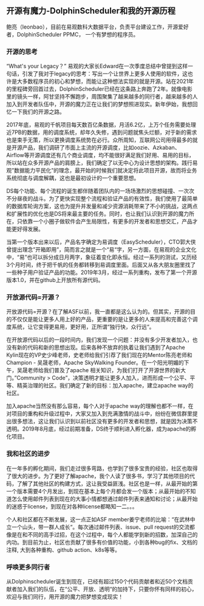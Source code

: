 ## 开源有魔力-DolphinScheduler和我的开源历程
  
  鲍亮（leonbao），目前在易观数科大数据平台，负责平台建设工作，开源爱好者，DolphinScheduler PPMC， 一个有梦想的程序员。

### 开源的思考

  “What's your Legacy？” 易观的大家长Edward在一次季度总结中曾提到这样一句话，引发了我对于legacy的思考：写出一个让世界上更多人使用的软件，这也许是大多数程序员的初心和梦想，而能让这种想法实现的就是开源。站在2021年的里程碑旁回首过去，DolphinScheduler已经在这条路上奔跑了2年。就像电影里的镜头一样，阿甘坚持不懈跑步，周围聚集了越来越多的同行者，越来越多的人加入到开发者队伍中，开源的魔力正在让我们的梦想照进现实。新年伊始，我想回忆一下我们的开源之路。

  2017年底，易观的千帆项目每天数百亿条数据，月活6.2亿，上万个任务需要处理近7PB的数据，用的调度系统，却年久失修，遇到问题就焦头烂额，对于新的需求也是束手无策，所以更换调度系统势在必行。众所周知，互联网公司用得最多的就是开源产品，我们调研了市面上主流的开源调度，比如oozie、Azkaban、Airflow等开源调度还有几个商业调度，均不能很好满足我们好用、易用的目标，所以站在众多开源产品的肩膀上，我们确定了以无中心为设计思想的架构。践行易观”数据能力平民化”的理念，最开始的时候我们就决定将此项目开源，故而将业务系统彻底与调度解耦，这也是最初设计的一个重要思想。
  
  DS每个功能、每个流程的诞生都伴随着团队内的一场场激烈的思想碰撞、一次次不分昼夜的战斗。为了更快实现整个流程和验证产品的有效性，我们使用了最简单的数据库轮询方案，这也为提升并发量和减少资源消耗带来了不小的挑战，这两点和扩展性的优化也是DS将来最主要的任务。同时，也让我们认识到开源的魔力所在，只依靠一个小圈子做软件会产生局限性，有更多的开发者和思想交汇，产品才能更好得发展。

  当第一个版本出来以后，产品名字确定为易调度（EasyScheduler），CTO郭大侠曾提出理念”开箱即用”，简而言之就是一个“易“字，另一方面，在易观的企业文化中，“易”也可以拆分成日月两字，象征着变化即永恒。经过一系列的测试，又历经3个月时间，终于把千帆的任务都转移到易调度里面。后面又从各大朋友圈里找了一些种子用户验证产品的功能。2019年3月，经过一系列重构，发布了第一个开源版本1.0，并在github上开放所有源代码。

### 开放源代码=开源？

  开放源代码=开源？在了解ASF以前，我一直都是这么认为的。但其实，开源的目的不仅仅是能让更多人用上好的产品，更重要的是让更多的人来提高和完善这个调度系统，让它变得更易用，更好用，正所谓“独行快，众行远“。
  
  在开放源代码以后的一段时间内，我们发现一个问题：并没有多少开发者加入，也没有新的代码和新的思想出现。后来各种不放弃的执着让我们遇到了Apache Kylin现在的VP史少峰老师，史老师给我们引荐了我们现在的Mentor陈亮老师和Champion - 吴晟老师，Apache SkyWalking Founder。在一个阳光明媚的下午，吴晟老师给我们普及了apache 相关知识，为我们打开了开源世界的新大门。”Community > Code”，决策透明才能让更多人加入，进而形成一个公平、平等、精英治理的社区。我们确定了新的目标：加入apache，建立apache way的社区。
  
  加入apache当然没有那么容易，每个人对于apache way的理解也都不一样，在对项目的重构和升级过程中，大家又加入到充满激情的战斗中，纷纷在微信群里提出很多想法，这让我们认识到以前社区没有更多的开发者和思想，就是因为决策不透明。2019年8月底，经过前期准备，DS终于顺利进入孵化器，成为apache的孵化项目。

### 我和社区的进步

  在一年多的孵化期间，我们走过很多弯路，也学到了很多宝贵的经验，社区也取得了很大的进步。为了更好了解apache，我个人读了很多书，学习了其他项目的代码，了解了其他社区的构建方式，这让我受益匪浅。社区也是一样，从最开始的第一个版本需要4个月发出，到现在基本上每个月都会发一个版本；从最开始的不知道怎么使用邮件列表到现在的大事小情都想通过邮件列表来通知和讨论；从最开始的迷惑于license，到现在对各种license都略知一二。。。
  
  个人和社区都在不断发展，这一点正如ASF member姜宁老师的比喻：“在武林中立一个山头，带一群人成长“。每次通过邮件列表、issue、pull request的交流都像是在和不同的高手过招，在这个过程中，每个人都能学到新的招数，加深自己的内功。到目前为止，社区也贡献了很多有价值的功能，小到各种bug的fix、文档的注释, 大到各种重构、github action、k8s等等。

### 呼唤更多同行者

  从Dolphinscheduler诞生到现在，已经有超过150个代码贡献者和近50个文档贡献者加入我们的队伍，在“公平、开放、透明“的加持下，只要你怀有同样的初心，欢迎与我们同行，用开源的魔力把梦想变成现实！
